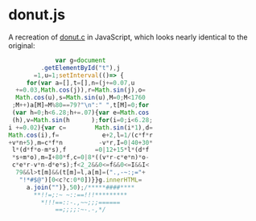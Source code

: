 # donut.js
A recreation of [donut.c](https://www.a1k0n.net/2011/07/20/donut-math.html) in JavaScript, which looks nearly identical to the original:

```js
             var g=document
         .getElementById("t"),j
       =1,u=1;setInterval(()=> {
     for(var a=[],t=[],n=(j+=0.07,u
  +=0.03,Math.cos(j)),r=Math.sin(j),o=
  Math.cos(u),s=Math.sin(u),M=0;M<1760
 ;M++)a[M]=M%80==79?"\n":" ",t[M]=0;for
 (var h=0;h<6.28;h+=.07){var e=Math.cos
 (h),v=Math.sin(h      );for(i=0;i<6.28;
i +=0.02){var c=        Math.sin(i*1),d=
Math.cos(i),f=            e+2,l=1/(c*f*r
+v*n+5),m=c*f*n          -v*r,I=0|40+30*
 l*(d*f*o-m*s),f        =0|12+15*l*(d*f
 *s+m*o),m=I+80*f,c=0|8*((v*r-c*e*n)*o-
 c*e*r-v*n-d*e*s);f<2_2&&0<=f&&0<=I&&I<
  79&&l>t[m]&&(t[m]=l,a[m]=(".,-~:;="+
   "!*#$@")[0<c?c:0*0])}}g.innerHTML=
     a.join("")},50);/*****####****
       **!!=;:~ ~::==!!!*********
         *!!!==::-.,~~;;;======
             ==;;;;:~-.-,*/
```